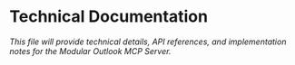 # Technical Documentation

_This file will provide technical details, API references, and implementation notes for the Modular Outlook MCP Server._
